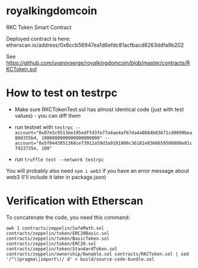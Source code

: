 # royalkingdomcoin
RKC Token Smart Contract

Deployed contract is here: etherscan.io/address/0x6ccb56947ea1d6efdc81acfbacd8263ddfa9b202

See https://github.com/uvarovserge/royalkingdomcoin/blob/master/contracts/RKCToken.sol

How to test on testrpc
======================

* Make sure RKCTokenTest.sol has almost identical code (just with test values) - you can diff them

* run testnet with `testrpc --account="0x07e5c9513ee195edffd3fe77a4ae4af67da4a0884b03671cd9099bea80d355b4, 1000000000000000000000" --account="0x5f0443851368ce73912a59d3a9101806c36181e0368659580888e81c7423735e, 100"`

* run `truffle test --network testrpc`

You will probably also need `npm i web3` if you have an error message about web3 (I'll include it later in package.json)

Verification with Etherscan
===========================

To concatenate the code, you need this command:

```
awk 1 contracts/zeppelin/SafeMath.sol contracts/zeppelin/token/ERC20Basic.sol contracts/zeppelin/token/BasicToken.sol contracts/zeppelin/token/ERC20.sol contracts/zeppelin/token/StandardToken.sol contracts/zeppelin/ownership/Ownable.sol contracts/RKCToken.sol | sed '/^\(pragma\|import\)/ d' > build/source-code-bundle.sol   
```

